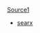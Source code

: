 
[Source1](https://www.reddit.com/r/privacytoolsIO/comments/b4adnk/best_privacy_search_engine/)

- [searx](https://searx.github.io/searx/)
